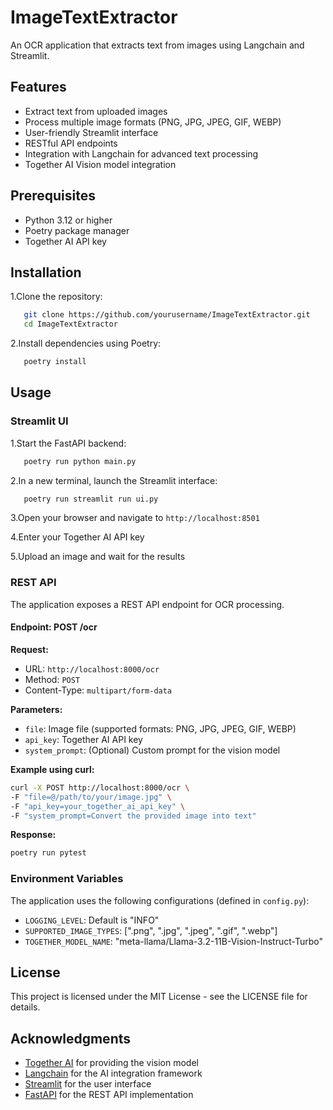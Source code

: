 # ImageTextExtractor

An OCR application that extracts text from images using Langchain and Streamlit.

## Features

- Extract text from uploaded images
- Process multiple image formats (PNG, JPG, JPEG, GIF, WEBP)
- User-friendly Streamlit interface
- RESTful API endpoints
- Integration with Langchain for advanced text processing
- Together AI Vision model integration

## Prerequisites

- Python 3.12 or higher
- Poetry package manager
- Together AI API key

## Installation

1.Clone the repository:

```bash
   git clone https://github.com/yourusername/ImageTextExtractor.git
   cd ImageTextExtractor   
```

2.Install dependencies using Poetry:

```bash
   poetry install   
   ```

## Usage

### Streamlit UI

1.Start the FastAPI backend:

```bash
   poetry run python main.py
```

2.In a new terminal, launch the Streamlit interface:

```bash
   poetry run streamlit run ui.py
```

3.Open your browser and navigate to `http://localhost:8501`

4.Enter your Together AI API key

5.Upload an image and wait for the results

### REST API

The application exposes a REST API endpoint for OCR processing.

#### Endpoint: POST /ocr

**Request:**

- URL: `http://localhost:8000/ocr`
- Method: `POST`
- Content-Type: `multipart/form-data`

**Parameters:**

- `file`: Image file (supported formats: PNG, JPG, JPEG, GIF, WEBP)
- `api_key`: Together AI API key
- `system_prompt`: (Optional) Custom prompt for the vision model

**Example using curl:**

```bash
curl -X POST http://localhost:8000/ocr \
-F "file=@/path/to/your/image.jpg" \
-F "api_key=your_together_ai_api_key" \
-F "system_prompt=Convert the provided image into text"
```

**Response:**

```bash
poetry run pytest
```

### Environment Variables

The application uses the following configurations (defined in `config.py`):

- `LOGGING_LEVEL`: Default is "INFO"
- `SUPPORTED_IMAGE_TYPES`: [".png", ".jpg", ".jpeg", ".gif", ".webp"]
- `TOGETHER_MODEL_NAME`: "meta-llama/Llama-3.2-11B-Vision-Instruct-Turbo"

## License

This project is licensed under the MIT License - see the LICENSE file for details.

## Acknowledgments

- [Together AI](https://together.ai/) for providing the vision model
- [Langchain](https://python.langchain.com/) for the AI integration framework
- [Streamlit](https://streamlit.io/) for the user interface
- [FastAPI](https://fastapi.tiangolo.com/) for the REST API implementation